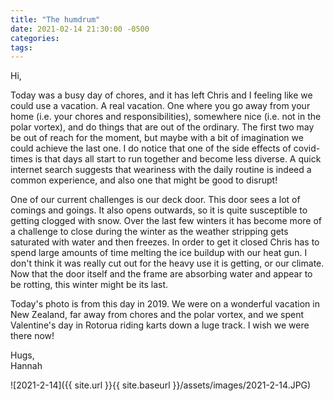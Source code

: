 ```yaml
---
title: "The humdrum"
date: 2021-02-14 21:30:00 -0500
categories:
tags:
---
```


Hi,

Today was a busy day of chores, and it has left Chris and I feeling like we could use a vacation. A real vacation. One where you go away from your home (i.e. your chores and responsibilities), somewhere nice (i.e. not in the polar vortex), and do things that are out of the ordinary. The first two may be out of reach for the moment, but maybe with a bit of imagination we could achieve the last one. I do notice that one of the side effects of covid-times is that days all start to run together and become less diverse. A quick internet search suggests that weariness with the daily routine is indeed a common experience, and also one that might be good to disrupt!

One of our current challenges is our deck door. This door sees a lot of comings and goings. It also opens outwards, so it is quite susceptible to getting clogged with snow. Over the last few winters it has become more of a challenge to close during the winter as the weather stripping gets saturated with water and then freezes. In order to get it closed Chris has to spend large amounts of time melting the ice buildup with our heat gun. I don't think it was really cut out for the heavy use it is getting, or our climate. Now that the door itself and the frame are absorbing water and appear to be rotting, this winter might be its last.

Today's photo is from this day in 2019. We were on a wonderful vacation in New Zealand, far away from chores and the polar vortex, and we spent Valentine's day in Rotorua riding karts down a luge track. I wish we were there now!

Hugs,<br />
Hannah

![2021-2-14]({{ site.url }}{{ site.baseurl }}/assets/images/2021-2-14.JPG)